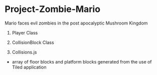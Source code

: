 # Project-Zombie-Mario
Mario faces evil zombies in the post apocalyptic Mushroom Kingdom


1. Player Class


2. CollisionBlock Class

3. Collisions.js
* array of floor blocks and platform blocks generated from the use of Tiled application


